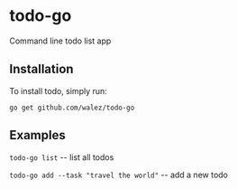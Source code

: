 todo-go
========

Command line todo list app

## Installation

To install todo, simply run:

    go get github.com/walez/todo-go

## Examples
`todo-go list` -- list all todos

`todo-go add --task "travel the world"` -- add a new todo
